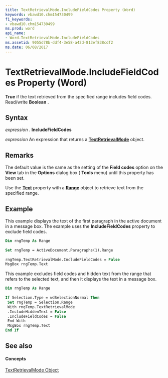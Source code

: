 ```yaml
---
title: TextRetrievalMode.IncludeFieldCodes Property (Word)
keywords: vbawd10.chm154730499
f1_keywords:
- vbawd10.chm154730499
ms.prod: word
api_name:
- Word.TextRetrievalMode.IncludeFieldCodes
ms.assetid: 9055d78b-ddf4-3e58-a42d-813ef838cdf2
ms.date: 06/08/2017
---
```



# TextRetrievalMode.IncludeFieldCodes Property (Word)

 **True** if the text retrieved from the specified range includes field codes. Read/write **Boolean** .


## Syntax

 _expression_ . **IncludeFieldCodes**

 _expression_ An expression that returns a **[TextRetrievalMode](Word.TextRetrievalMode.md)** object.


## Remarks

The default value is the same as the setting of the  **Field codes** option on the **View** tab in the **Options** dialog box ( **Tools** menu) until this property has been set.

Use the  **[Text](Word.Find.Text.md)** property with a **[Range](Word.Range.md)** object to retrieve text from the specified range.


## Example

This example displays the text of the first paragraph in the active document in a message box. The example uses the  **IncludeFieldCodes** property to exclude field codes.


```vb
Dim rngTemp As Range 
 
Set rngTemp = ActiveDocument.Paragraphs(1).Range 
 
rngTemp.TextRetrievalMode.IncludeFieldCodes = False 
MsgBox rngTemp.Text
```

This example excludes field codes and hidden text from the range that refers to the selected text, and then it displays the text in a message box.




```vb
Dim rngTemp As Range 
 
If Selection.Type = wdSelectionNormal Then 
 Set rngTemp = Selection.Range 
 With rngTemp.TextRetrievalMode 
 .IncludeHiddenText = False 
 .IncludeFieldCodes = False 
 End With 
 MsgBox rngTemp.Text 
End If
```


## See also


#### Concepts


[TextRetrievalMode Object](Word.TextRetrievalMode.md)

